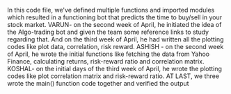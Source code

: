 In this code file, we've defined multiple functions and imported modules which resulted in a functioning bot that predicts the time to buy/sell in your stock market.
VARUN- on the second week of April, he initiated the idea of the Algo-trading bot and given the team some reference links to study regarding that. And on the third week of April, he had written all the plotting codes like plot data, correlation, risk reward.
 ASHISH - on the second week of April, he wrote the initial functions like fetching the data from Yahoo Finance, calculating returns, risk-reward ratio and correlation matrix.
KOSHAL- on the initial days of the third week of April, he wrote the plotting codes like plot correlation matrix and risk-reward ratio.
AT LAST, we three wrote the main() function code together and verified the output
